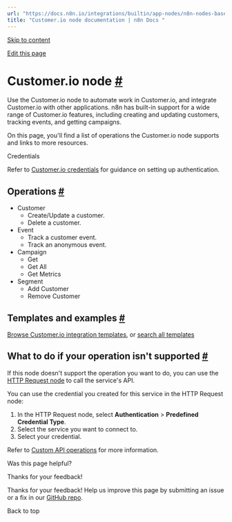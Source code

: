 ```yaml
---
url: "https://docs.n8n.io/integrations/builtin/app-nodes/n8n-nodes-base.customerio/"
title: "Customer.io node documentation | n8n Docs "
---
```


[Skip to content](https://docs.n8n.io/integrations/builtin/app-nodes/n8n-nodes-base.customerio/#customerio-node)

[Edit this page](https://github.com/n8n-io/n8n-docs/edit/main/docs/integrations/builtin/app-nodes/n8n-nodes-base.customerio.md "Edit this page")

# Customer.io node [\#](https://docs.n8n.io/integrations/builtin/app-nodes/n8n-nodes-base.customerio/\#customerio-node "Permanent link")

Use the Customer.io node to automate work in Customer.io, and integrate Customer.io with other applications. n8n has built-in support for a wide range of Customer.io features, including creating and updating customers, tracking events, and getting campaigns.

On this page, you'll find a list of operations the Customer.io node supports and links to more resources.

Credentials

Refer to [Customer.io credentials](https://docs.n8n.io/integrations/builtin/credentials/customerio/) for guidance on setting up authentication.

## Operations [\#](https://docs.n8n.io/integrations/builtin/app-nodes/n8n-nodes-base.customerio/\#operations "Permanent link")

- Customer
  - Create/Update a customer.
  - Delete a customer.
- Event
  - Track a customer event.
  - Track an anonymous event.
- Campaign
  - Get
  - Get All
  - Get Metrics
- Segment
  - Add Customer
  - Remove Customer

## Templates and examples [\#](https://docs.n8n.io/integrations/builtin/app-nodes/n8n-nodes-base.customerio/\#templates-and-examples "Permanent link")

[Browse Customer.io integration templates](https://n8n.io/integrations/customerio/), or [search all templates](https://n8n.io/workflows/)

## What to do if your operation isn't supported [\#](https://docs.n8n.io/integrations/builtin/app-nodes/n8n-nodes-base.customerio/\#what-to-do-if-your-operation-isnt-supported "Permanent link")

If this node doesn't support the operation you want to do, you can use the [HTTP Request node](https://docs.n8n.io/integrations/builtin/core-nodes/n8n-nodes-base.httprequest/) to call the service's API.

You can use the credential you created for this service in the HTTP Request node:

1. In the HTTP Request node, select **Authentication** \> **Predefined Credential Type**.
2. Select the service you want to connect to.
3. Select your credential.

Refer to [Custom API operations](https://docs.n8n.io/integrations/custom-operations/) for more information.

Was this page helpful?






Thanks for your feedback!






Thanks for your feedback! Help us improve this page by submitting an issue or a fix in our [GitHub repo](https://github.com/n8n-io/n8n-docs).


Back to top